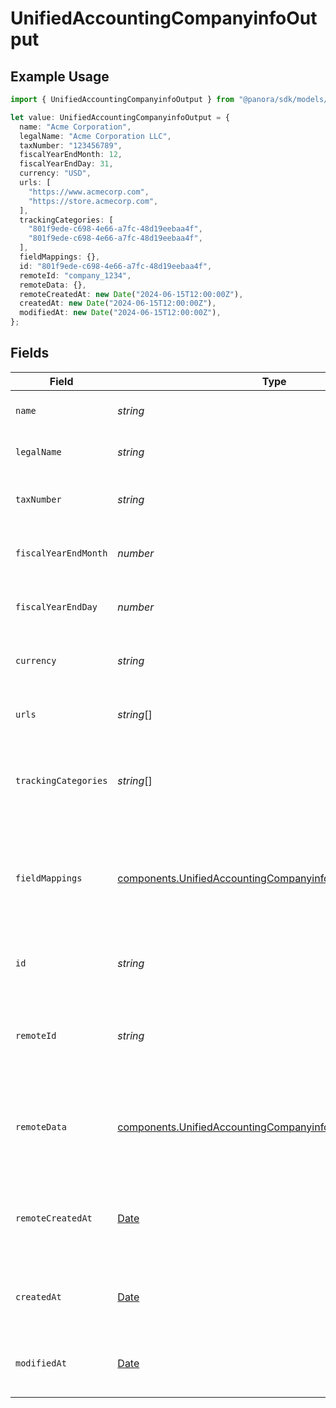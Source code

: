 # UnifiedAccountingCompanyinfoOutput

## Example Usage

```typescript
import { UnifiedAccountingCompanyinfoOutput } from "@panora/sdk/models/components";

let value: UnifiedAccountingCompanyinfoOutput = {
  name: "Acme Corporation",
  legalName: "Acme Corporation LLC",
  taxNumber: "123456789",
  fiscalYearEndMonth: 12,
  fiscalYearEndDay: 31,
  currency: "USD",
  urls: [
    "https://www.acmecorp.com",
    "https://store.acmecorp.com",
  ],
  trackingCategories: [
    "801f9ede-c698-4e66-a7fc-48d19eebaa4f",
    "801f9ede-c698-4e66-a7fc-48d19eebaa4f",
  ],
  fieldMappings: {},
  id: "801f9ede-c698-4e66-a7fc-48d19eebaa4f",
  remoteId: "company_1234",
  remoteData: {},
  remoteCreatedAt: new Date("2024-06-15T12:00:00Z"),
  createdAt: new Date("2024-06-15T12:00:00Z"),
  modifiedAt: new Date("2024-06-15T12:00:00Z"),
};
```

## Fields

| Field                                                                                                                                    | Type                                                                                                                                     | Required                                                                                                                                 | Description                                                                                                                              | Example                                                                                                                                  |
| ---------------------------------------------------------------------------------------------------------------------------------------- | ---------------------------------------------------------------------------------------------------------------------------------------- | ---------------------------------------------------------------------------------------------------------------------------------------- | ---------------------------------------------------------------------------------------------------------------------------------------- | ---------------------------------------------------------------------------------------------------------------------------------------- |
| `name`                                                                                                                                   | *string*                                                                                                                                 | :heavy_minus_sign:                                                                                                                       | The name of the company                                                                                                                  | Acme Corporation                                                                                                                         |
| `legalName`                                                                                                                              | *string*                                                                                                                                 | :heavy_minus_sign:                                                                                                                       | The legal name of the company                                                                                                            | Acme Corporation LLC                                                                                                                     |
| `taxNumber`                                                                                                                              | *string*                                                                                                                                 | :heavy_minus_sign:                                                                                                                       | The tax number of the company                                                                                                            | 123456789                                                                                                                                |
| `fiscalYearEndMonth`                                                                                                                     | *number*                                                                                                                                 | :heavy_minus_sign:                                                                                                                       | The month of the fiscal year end (1-12)                                                                                                  | 12                                                                                                                                       |
| `fiscalYearEndDay`                                                                                                                       | *number*                                                                                                                                 | :heavy_minus_sign:                                                                                                                       | The day of the fiscal year end (1-31)                                                                                                    | 31                                                                                                                                       |
| `currency`                                                                                                                               | *string*                                                                                                                                 | :heavy_minus_sign:                                                                                                                       | The currency used by the company                                                                                                         | USD                                                                                                                                      |
| `urls`                                                                                                                                   | *string*[]                                                                                                                               | :heavy_minus_sign:                                                                                                                       | The URLs associated with the company                                                                                                     | [<br/>"https://www.acmecorp.com",<br/>"https://store.acmecorp.com"<br/>]                                                                 |
| `trackingCategories`                                                                                                                     | *string*[]                                                                                                                               | :heavy_minus_sign:                                                                                                                       | The UUIDs of the tracking categories used by the company                                                                                 | [<br/>"801f9ede-c698-4e66-a7fc-48d19eebaa4f",<br/>"801f9ede-c698-4e66-a7fc-48d19eebaa4f"<br/>]                                           |
| `fieldMappings`                                                                                                                          | [components.UnifiedAccountingCompanyinfoOutputFieldMappings](../../models/components/unifiedaccountingcompanyinfooutputfieldmappings.md) | :heavy_minus_sign:                                                                                                                       | The custom field mappings of the object between the remote 3rd party & Panora                                                            | {<br/>"custom_field_1": "value1",<br/>"custom_field_2": "value2"<br/>}                                                                   |
| `id`                                                                                                                                     | *string*                                                                                                                                 | :heavy_minus_sign:                                                                                                                       | The UUID of the company info record                                                                                                      | 801f9ede-c698-4e66-a7fc-48d19eebaa4f                                                                                                     |
| `remoteId`                                                                                                                               | *string*                                                                                                                                 | :heavy_minus_sign:                                                                                                                       | The remote ID of the company info in the context of the 3rd Party                                                                        | company_1234                                                                                                                             |
| `remoteData`                                                                                                                             | [components.UnifiedAccountingCompanyinfoOutputRemoteData](../../models/components/unifiedaccountingcompanyinfooutputremotedata.md)       | :heavy_minus_sign:                                                                                                                       | The remote data of the company info in the context of the 3rd Party                                                                      | {<br/>"raw_data": {<br/>"additional_field": "some value"<br/>}<br/>}                                                                     |
| `remoteCreatedAt`                                                                                                                        | [Date](https://developer.mozilla.org/en-US/docs/Web/JavaScript/Reference/Global_Objects/Date)                                            | :heavy_minus_sign:                                                                                                                       | The date when the company info was created in the remote system                                                                          | 2024-06-15T12:00:00Z                                                                                                                     |
| `createdAt`                                                                                                                              | [Date](https://developer.mozilla.org/en-US/docs/Web/JavaScript/Reference/Global_Objects/Date)                                            | :heavy_minus_sign:                                                                                                                       | The created date of the company info record                                                                                              | 2024-06-15T12:00:00Z                                                                                                                     |
| `modifiedAt`                                                                                                                             | [Date](https://developer.mozilla.org/en-US/docs/Web/JavaScript/Reference/Global_Objects/Date)                                            | :heavy_minus_sign:                                                                                                                       | The last modified date of the company info record                                                                                        | 2024-06-15T12:00:00Z                                                                                                                     |